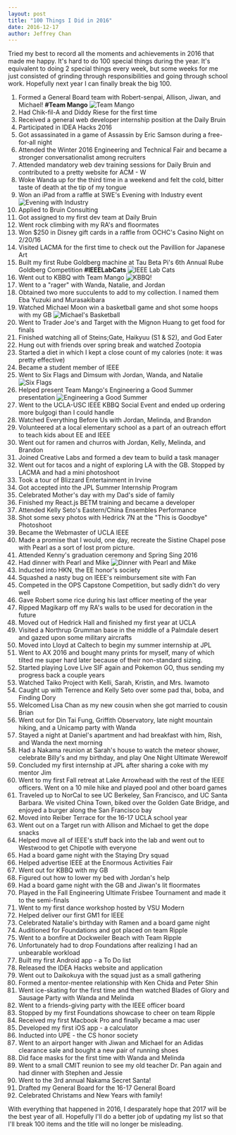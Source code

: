 ```yaml
---
layout: post
title: "100 Things I Did in 2016"
date: 2016-12-17
author: Jeffrey Chan
---
```


<style>
.post-content img {
    margin: 15px 0;
    max-width: 500px;
    border-radius: 15px;
    display: block;
}

@media (max-width: 600px) {
  .post-content img {
    max-width: 300px;
  }
}
</style>

Tried my best to record all the moments and achievements in 2016 that made me happy. It's hard to do
100 special things during the year. It's equivalent to doing 2 special things every week, but some weeks
for me just consisted of grinding through responsibilities and going through school work. Hopefully next year
I can finally break the big 100.

1.  Formed a General Board team with Robert-senpai, Allison, Jiwan, and Michael! **#Team Mango**
    ![](/assets/images/blog/100-things-2016/team-mango.jpg "Team Mango")
2.  Had Chik-fil-A and Diddy Riese for the first time
3.  Received a general web developer internship position at the Daily Bruin
4.  Participated in IDEA Hacks 2016
5.  Got assassinated in a game of Assassin by Eric Samson during a free-for-all night
6.  Attended the Winter 2016 Engineering and Technical Fair and became a stronger conversationalist among recruiters
7.  Attended mandatory web dev training sessions for Daily Bruin and contributed to a pretty website for ACM - W
8.  Woke Wanda up for the third time in a weekend and felt the cold, bitter taste of death at the tip of my tongue
9.  Won an iPad from a raffle at SWE's Evening with Industry event
    ![](/assets/images/blog/100-things-2016/swe-ewi.jpg "Evening with Industry")
10. Applied to Bruin Consulting
11. Got assigned to my first dev team at Daily Bruin
12. Went rock climbing with my RA's and floormates
13. Won \$250 in Disney gift cards in a raffle from OCHC's Casino Night on 2/20/16
14. Visited LACMA for the first time to check out the Pavillion for Japanese Art
15. Built my first Rube Goldberg machine at Tau Beta Pi's 6th Annual Rube Goldberg Competition **#IEEELabCats**
    ![](/assets/images/blog/100-things-2016/ieee-labcats.jpg "IEEE Lab Cats")
16. Went out to KBBQ with Team Mango
    ![](/assets/images/blog/100-things-2016/manga-kbbq.jpg "KBBQ!")
17. Went to a "rager" with Wanda, Natalie, and Jordan
18. Obtained two more succulents to add to my collection. I named them Eba Yuzuki and Murasakibara
19. Watched Michael Moon win a basketball game and shot some hoops with my GB
    ![](/assets/images/blog/100-things-2016/basketball.jpg "Michael's Basketball")
20. Went to Trader Joe's and Target with the Mignon Huang to get food for finals
21. Finished watching all of Steins;Gate, Haikyuu (S1 & S2), and God Eater
22. Hung out with friends over spring break and watched Zootopia
23. Started a diet in which I kept a close count of my calories (note: it was pretty effective)
24. Became a student member of IEEE
25. Went to Six Flags and Dimsum with Jordan, Wanda, and Natalie
    ![](/assets/images/blog/100-things-2016/six-flags.jpg "Six Flags")
26. Helped present Team Mango's Engineering a Good Summer presentation
    ![](/assets/images/blog/100-things-2016/eags.jpg "Engineering a Good Summer")
27. Went to the UCLA-USC IEEE KBBQ Social Event and ended up ordering more bulgogi than I could handle
28. Watched Everything Before Us with Jordan, Melinda, and Brandon
29. Volunteered at a local elementary school as a part of an outreach effort to teach kids about EE and IEEE
30. Went out for ramen and churros with Jordan, Kelly, Melinda, and Brandon
31. Joined Creative Labs and formed a dev team to build a task manager
32. Went out for tacos and a night of exploring LA with the GB. Stopped by LACMA and had a mini photoshoot
33. Took a tour of Blizzard Entertainment in Irvine
34. Got accepted into the JPL Summer Internship Program
35. Celebrated Mother's day with my Dad's side of family
36. Finished my React.js BETM training and became a developer
37. Attended Kelly Seto's Eastern/China Ensembles Performance
38. Shot some sexy photos with Hedrick 7N at the "This is Goodbye" Photoshoot
39. Became the Webmaster of UCLA IEEE
40. Made a promise that I would, one day, recreate the Sistine Chapel pose with Pearl as a sort of lost prom picture.
41. Attended Kenny's graduation ceremony and Spring Sing 2016
42. Had dinner with Pearl and Mike
    ![](/assets/images/blog/100-things-2016/pearl-and-mike.jpg "Dinner with Pearl and Mike")
43. Inducted into HKN, the EE honor's society
44. Squashed a nasty bug on IEEE's reimbursement site with Fan
45. Competed in the OPS Capstone Competition, but sadly didn't do very well
46. Gave Robert some rice during his last officer meeting of the year
47. Ripped Magikarp off my RA's walls to be used for decoration in the future
48. Moved out of Hedrick Hall and finished my first year at UCLA
49. Visited a Northrup Grumman base in the middle of a Palmdale desert and gazed upon some military aircrafts
50. Moved into Lloyd at Caltech to begin my summer internship at JPL
51. Went to AX 2016 and bought many prints for myself, many of which tilted me super hard later because of their non-standard sizing.
52. Started playing Love Live SIF again and Pokemon GO, thus sending my progress back a couple years
53. Watched Taiko Project with Kelli, Sarah, Kristin, and Mrs. Iwamoto
54. Caught up with Terrence and Kelly Seto over some pad thai, boba, and Finding Dory
55. Welcomed Lisa Chan as my new cousin when she got married to cousin Brian
56. Went out for Din Tai Fung, Griffith Observatory, late night mountain hiking, and a Unicamp party with Wanda
57. Stayed a night at Daniel's apartment and had breakfast with him, Rish, and Wanda the next morning
58. Had a Nakama reunion at Sarah's house to watch the meteor shower, celebrate Billy's and my birthday, and play One Night Ultimate Werewolf
59. Concluded my first internship at JPL after sharing a coke with my mentor Jim
60. Went to my first Fall retreat at Lake Arrowhead with the rest of the IEEE officers. Went on a 10 mile hike and played pool and other board games
61. Traveled up to NorCal to see UC Berkeley, San Francisco, and UC Santa Barbara. We visited China Town, biked over the Golden Gate Bridge, and enjoyed a burger along the San Francisco bay
62. Moved into Reiber Terrace for the 16-17 UCLA school year
63. Went out on a Target run with Allison and Michael to get the dope snacks
64. Helped move all of IEEE's stuff back into the lab and went out to Westwood to get Chipotle with everyone
65. Had a board game night with the Staying Dry squad
66. Helped advertise IEEE at the Enormous Activities Fair
67. Went out for KBBQ with my GB
68. Figured out how to lower my bed with Jordan's help
69. Had a board game night with the GB and Jiwan's lit floormates
70. Played in the Fall Engineering Ultimate Frisbee Tournament and made it to the semi-finals
71. Went to my first dance workshop hosted by VSU Modern
72. Helped deliver our first GM1 for IEEE
73. Celebrated Natalie's birthday with Ramen and a board game night
74. Auditioned for Foundations and got placed on team Ripple
75. Went to a bonfire at Dockweiler Beach with Team Ripple
76. Unfortunately had to drop Foundations after realizing I had an unbearable workload
77. Built my first Android app - a To Do list
78. Released the IDEA Hacks website and application
79. Went out to Daikokuya with the squad just as a small gathering
80. Formed a mentor-mentee relationship with Ken Chida and Peter Shin
81. Went ice-skating for the first time and then watched Blades of Glory and Sausage Party with Wanda and Melinda
82. Went to a friends-giving party with the IEEE officer board
83. Stopped by my first Foundations showcase to cheer on team Ripple
84. Received my first Macbook Pro and finally became a mac user
85. Developed my first iOS app - a calculator
86. Inducted into UPE - the CS honor society
87. Went to an airport hanger with Jiwan and Michael for an Adidas clearance sale and bought a new pair of running shoes
88. Did face masks for the first time with Wanda and Melinda
89. Went to a small CMIT reunion to see my old teacher Dr. Pan again and had dinner with Stephen and Jessie
90. Went to the 3rd annual Nakama Secret Santa!
91. Drafted my General Board for the 16-17 General Board
92. Celebrated Christams and New Years with family!

With everything that happened in 2016, I desparately hope that 2017 will be the best year of all. Hopefully I'll do a better job of updating my list so that I'll break 100 items and the title will no longer be misleading.
